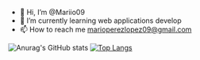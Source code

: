 - 👋 Hi, I’m @Mariio09
- 🌱 I’m currently learning web applications develop
- 📫 How to reach me marioperezlopez09@gmail.com

![Anurag's GitHub stats](https://github-readme-stats.vercel.app/api?username=Mariio09&show_icons=true&theme=tokyonight&count_private=true.)
[![Top Langs](https://github-readme-stats.vercel.app/api/top-langs/?username=anuraghazra&layout=compact&theme=tokyonight)](https://github.com/anuraghazra/github-readme-stats)



